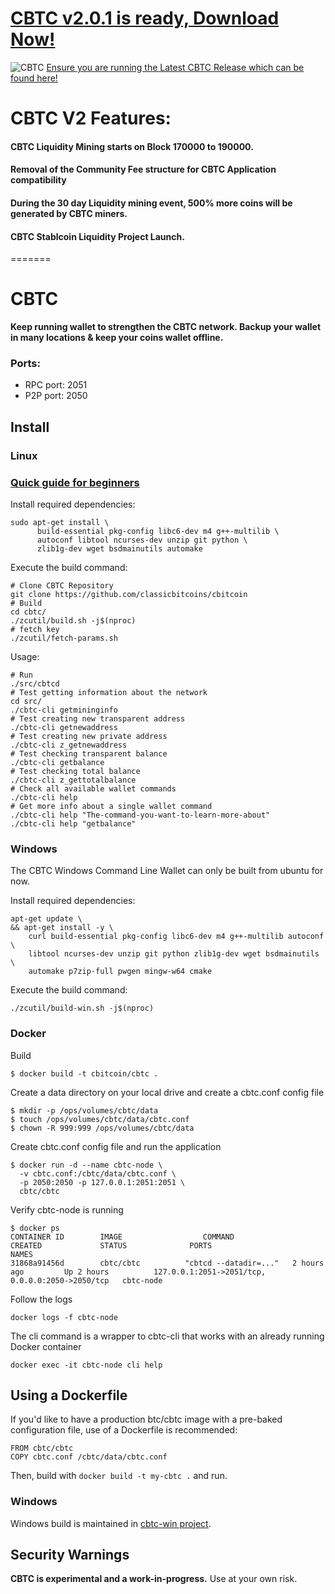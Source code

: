 # [CBTC v2.0.1 is ready, Download Now!](https://github.com/ClassicBitcoins/cbitcoin/releases/v2.0.1)
![CBTC](https://user-images.githubusercontent.com/37851239/104590460-a8e4fa00-566b-11eb-86fa-fa3ebabdd3e8.png)
[Ensure you are running the Latest CBTC Release which can be found here!](https://github.com/ClassicBitcoins/cbitcoin/releases/latest)

# CBTC V2 Features:
#### CBTC Liquidity Mining starts on Block 170000 to 190000.
#### Removal of the Community Fee structure for CBTC Application compatibility
#### During the 30 day Liquidity mining event, 500% more coins will be generated by CBTC miners.
#### CBTC Stablcoin Liquidity Project Launch.
=======
# CBTC
**Keep running wallet to strengthen the CBTC network. Backup your wallet in many locations & keep your coins wallet offline.**

### Ports:
- RPC port: 2051
- P2P port: 2050

Install
-----------------
### Linux

### [Quick guide for beginners](https://github.com/classicbitcoins/cbitcoin/wiki/Quick-guide-for-beginners)

Install required dependencies:
```{r, engine='bash'}
sudo apt-get install \
      build-essential pkg-config libc6-dev m4 g++-multilib \
      autoconf libtool ncurses-dev unzip git python \
      zlib1g-dev wget bsdmainutils automake
```

Execute the build command:
```{r, engine='bash'}
# Clone CBTC Repository
git clone https://github.com/classicbitcoins/cbitcoin
# Build
cd cbtc/
./zcutil/build.sh -j$(nproc)
# fetch key
./zcutil/fetch-params.sh
```

Usage:
```{r, engine='bash'}
# Run
./src/cbtcd
# Test getting information about the network
cd src/
./cbtc-cli getmininginfo
# Test creating new transparent address
./cbtc-cli getnewaddress
# Test creating new private address
./cbtc-cli z_getnewaddress
# Test checking transparent balance
./cbtc-cli getbalance
# Test checking total balance 
./cbtc-cli z_gettotalbalance
# Check all available wallet commands
./cbtc-cli help
# Get more info about a single wallet command
./cbtc-cli help "The-command-you-want-to-learn-more-about"
./cbtc-cli help "getbalance"
```

### Windows
The CBTC Windows Command Line Wallet can only be built from ubuntu for now.

Install required dependencies:
```
apt-get update \
&& apt-get install -y \
    curl build-essential pkg-config libc6-dev m4 g++-multilib autoconf \
    libtool ncurses-dev unzip git python zlib1g-dev wget bsdmainutils \
    automake p7zip-full pwgen mingw-w64 cmake
```

Execute the build command:
```
./zcutil/build-win.sh -j$(nproc)
```

### Docker

Build
```
$ docker build -t cbitcoin/cbtc .
```

Create a data directory on your local drive and create a cbtc.conf config file
```
$ mkdir -p /ops/volumes/cbtc/data
$ touch /ops/volumes/cbtc/data/cbtc.conf
$ chown -R 999:999 /ops/volumes/cbtc/data
```

Create cbtc.conf config file and run the application
```
$ docker run -d --name cbtc-node \
  -v cbtc.conf:/cbtc/data/cbtc.conf \
  -p 2050:2050 -p 127.0.0.1:2051:2051 \
  cbtc/cbtc
```

Verify cbtc-node is running
```
$ docker ps
CONTAINER ID        IMAGE                  COMMAND                     CREATED             STATUS              PORTS                                              NAMES
31868a91456d        cbtc/cbtc          "cbtcd --datadir=..."   2 hours ago         Up 2 hours          127.0.0.1:2051->2051/tcp, 0.0.0.0:2050->2050/tcp   cbtc-node
```

Follow the logs
```
docker logs -f cbtc-node
```

The cli command is a wrapper to cbtc-cli that works with an already running Docker container
```
docker exec -it cbtc-node cli help
```

## Using a Dockerfile
If you'd like to have a production btc/cbtc image with a pre-baked configuration
file, use of a Dockerfile is recommended:

```
FROM cbtc/cbtc
COPY cbtc.conf /cbtc/data/cbtc.conf
```

Then, build with `docker build -t my-cbtc .` and run.

### Windows
Windows build is maintained in [cbtc-win project](https://github.com/ClassicBitcoins/cbitcoin/releases).

Security Warnings
-----------------

**CBTC is experimental and a work-in-progress.** Use at your own risk.
